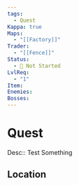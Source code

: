 ```yaml
---
tags:
  - Quest
Kappa: true
Maps:
  - "[[Factory]]"
Trader:
  - "[[Fence]]"
Status:
  - 🛑 Not Started
LvlReq:
  - "1"
Item: 
Enemies: 
Bosses:
---
```

# Quest

Desc:: Test Something
## Location

